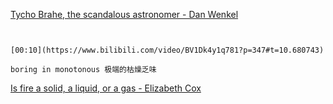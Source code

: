 [Tycho Brahe, the scandalous astronomer - Dan Wenkel](https://www.bilibili.com/video/BV1Dk4y1q781?p=347)


```ad-note


[00:10](https://www.bilibili.com/video/BV1Dk4y1q781?p=347#t=10.680743)

boring in monotonous 极端的枯燥乏味

```

[Is fire a solid, a liquid, or a gas - Elizabeth Cox](https://www.bilibili.com/video/BV1Dk4y1q781?p=348)